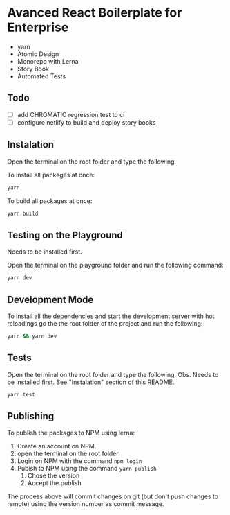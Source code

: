 # Avanced React Boilerplate for Enterprise

- yarn
- Atomic Design
- Monorepo with Lerna
- Story Book
- Automated Tests

## Todo

- [ ] add CHROMATIC regression test to ci
- [ ] configure netlify to build and deploy story books

## Instalation

Open the terminal on the root folder and type the following.

To install all packages at once:

```sh
yarn
```

To build all packages at once:

```sh
yarn build
```

## Testing on the Playground

Needs to be installed first.

Open the terminal on the playground folder and run the following command:

```sh
yarn dev
```

## Development Mode

To install all the dependencies and start the development server with hot reloadings go the the root folder of the project and run the following:

```sh
yarn && yarn dev
```

## Tests

Open the terminal on the root folder and type the following.
Obs. Needs to be installed first. See "Instalation" section of this README.

```sh
yarn test
```

## Publishing

To publish the packages to NPM using lerna:

1.  Create an account on NPM.
2.  open the terminal on the root folder.
3.  Login on NPM with the command `npm login`
4.  Pubish to NPM using the command `yarn publish`
    1. Chose the version
    2. Accept the publish

The process above will commit changes on git (but don't push changes to remote) using the version number as commit message.
